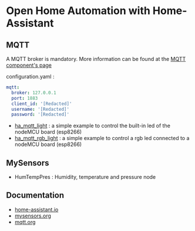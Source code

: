 # Open Home Automation with Home-Assistant

## MQTT
A MQTT broker is mandatory. More information can be found at the [MQTT component's page](https://home-assistant.io/components/mqtt/)

configuration.yaml :
```yaml
mqtt:
  broker: 127.0.0.1
  port: 1883
  client_id: '[Redacted]'
  username: '[Redacted]'
  password: '[Redacted]'
```

- [ha_mqtt_light](https://github.com/mertenats/open-home-automation/tree/master/ha_mqtt_light) : a simple example to control the built-in led of the nodeMCU board (esp8266)
- [ha_mqtt_rgb_light](https://github.com/mertenats/open-home-automation/tree/master/ha_mqtt_rgb_light) : a simple example to control a rgb led connected to a nodeMCU board (esp8266)

## MySensors
- HumTempPres : Humidity, temperature and pressure node

## Documentation
- [home-assistant.io](https://home-assistant.io)
- [mysensors.org](https://www.mysensors.org)
- [mqtt.org](http://mqtt.org)
